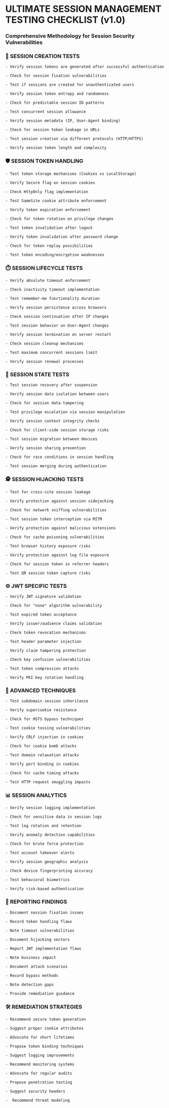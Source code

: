 # ULTIMATE SESSION MANAGEMENT TESTING CHECKLIST (v1.0)

### Comprehensive Methodology for Session Security Vulnerabilities

### 🔐 SESSION CREATION TESTS

    - Verify session tokens are generated after successful authentication

    - Check for session fixation vulnerabilities

    - Test if sessions are created for unauthenticated users

    - Verify session token entropy and randomness

    - Check for predictable session ID patterns

    - Test concurrent session allowance

    - Verify session metadata (IP, User-Agent binding)

    - Check for session token leakage in URLs

    - Test session creation via different protocols (HTTP/HTTPS)

    - Verify session token length and complexity

### 🛡️ SESSION TOKEN HANDLING

    - Test token storage mechanisms (Cookies vs LocalStorage)

    - Verify Secure flag on session cookies

    - Check HttpOnly flag implementation

    - Test SameSite cookie attribute enforcement

    - Verify token expiration enforcement

    - Check for token rotation on privilege changes

    - Test token invalidation after logout

    - Verify token invalidation after password change

    - Check for token replay possibilities

    - Test token encoding/encryption weaknesses

### ⏱️ SESSION LIFECYCLE TESTS

    - Verify absolute timeout enforcement

    - Check inactivity timeout implementation

    - Test remember-me functionality duration

    - Verify session persistence across browsers

    - Check session continuation after IP changes

    - Test session behavior on User-Agent changes

    - Verify session termination on server restart

    - Check session cleanup mechanisms

    - Test maximum concurrent sessions limit

    - Verify session renewal processes

### 🔄 SESSION STATE TESTS

    - Test session recovery after suspension

    - Verify session data isolation between users

    - Check for session data tampering

    - Test privilege escalation via session manipulation

    - Verify session context integrity checks

    - Check for client-side session storage risks

    - Test session migration between devices

    - Verify session sharing prevention

    - Check for race conditions in session handling

    - Test session merging during authentication

### 🕵️ SESSION HIJACKING TESTS

    - Test for cross-site session leakage

    - Verify protection against session sidejacking

    - Check for network sniffing vulnerabilities

    - Test session token interception via MITM

    - Verify protection against malicious extensions

    - Check for cache poisoning vulnerabilities

    - Test browser history exposure risks

    - Verify protection against log file exposure

    - Check for session token in referrer headers

    - Test QR session token capture risks

### ⚙️ JWT SPECIFIC TESTS

    - Verify JWT signature validation

    - Check for "none" algorithm vulnerability

    - Test expired token acceptance

    - Verify issuer/audience claims validation

    - Check token revocation mechanisms

    - Test header parameter injection

    - Verify claim tampering protection

    - Check key confusion vulnerabilities

    - Test token compression attacks

    - Verify PKI key rotation handling

### 🧩 ADVANCED TECHNIQUES

    - Test subdomain session inheritance

    - Verify supercookie resistance

    - Check for HSTS bypass techniques

    - Test cookie tossing vulnerabilities

    - Verify CRLF injection in cookies

    - Check for cookie bomb attacks

    - Test domain relaxation attacks

    - Verify port binding in cookies

    - Check for cache timing attacks

    - Test HTTP request smuggling impacts

### 📊 SESSION ANALYTICS

    - Verify session logging implementation

    - Check for sensitive data in session logs

    - Test log rotation and retention

    - Verify anomaly detection capabilities

    - Check for brute force protection

    - Test account takeover alerts

    - Verify session geographic analysis

    - Check device fingerprinting accuracy

    - Test behavioral biometrics

    - Verify risk-based authentication

### 📝 REPORTING FINDINGS

    - Document session fixation issues

    - Record token handling flaws

    - Note timeout vulnerabilities

    - Document hijacking vectors

    - Report JWT implementation flaws

    - Note business impact

    - Document attack scenarios

    - Record bypass methods

    - Note detection gaps

    - Provide remediation guidance

### 🛠️ REMEDIATION STRATEGIES

    - Recommend secure token generation

    - Suggest proper cookie attributes

    - Advocate for short lifetimes

    - Propose token binding techniques

    - Suggest logging improvements

    - Recommend monitoring systems

    - Advocate for regular audits

    - Propose penetration testing

    - Suggest security headers

    -  Recommend threat modeling
